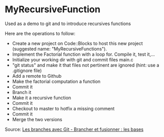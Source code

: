 # MyRecursiveFunction
Used as a demo to git and to introduce recursives functions

Here are the operations to follow:

 * Create a new project on Code::Blocks to host this new project (suggested name: "MyRecursiveFunctions").
 * Implement the Factorial function with a loop for. Compile it, test it,...
 * Initialize your working dir with git and commit files main.c
 * "git status" and make it that files not pertinent are ignored (hint: use a .gitignore file)
 * Add a remote to Github
 * Make the factorial computation a function
 * Commit it
 * Branch it
 * Make it a recursive function
 * Commit it
 * Checkout to master to hotfix a missing comment
 * Commit it
 * Merge the two versions


Source: [Les branches avec Git - Brancher et fusionner : les bases](https://git-scm.com/book/fr/v1/Les-branches-avec-Git-Brancher-et-fusionner%C2%A0%3A-les-bases)
